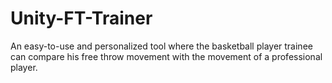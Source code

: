 # Unity-FT-Trainer
An easy-to-use and personalized tool where the basketball player trainee can compare his free throw movement with the movement of a professional player.
